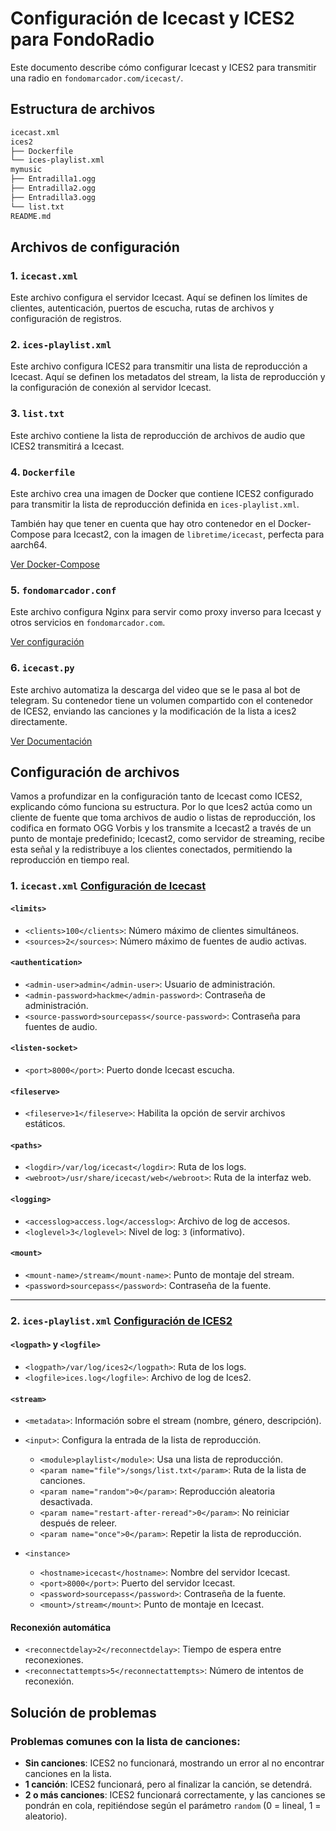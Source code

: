 # Configuración de Icecast y ICES2 para FondoRadio

Este documento describe cómo configurar Icecast y ICES2 para transmitir una radio en `fondomarcador.com/icecast/`.

## Estructura de archivos

```bash
icecast.xml
ices2
├── Dockerfile
└── ices-playlist.xml
mymusic
├── Entradilla1.ogg
├── Entradilla2.ogg
├── Entradilla3.ogg
└── list.txt
README.md
```

## Archivos de configuración

### 1. `icecast.xml`

Este archivo configura el servidor Icecast. Aquí se definen los límites de clientes, autenticación, puertos de escucha, rutas de archivos y configuración de registros.

### 2. `ices-playlist.xml`

Este archivo configura ICES2 para transmitir una lista de reproducción a Icecast. Aquí se definen los metadatos del stream, la lista de reproducción y la configuración de conexión al servidor Icecast.

### 3. `list.txt`

Este archivo contiene la lista de reproducción de archivos de audio que ICES2 transmitirá a Icecast.

### 4. `Dockerfile`

Este archivo crea una imagen de Docker que contiene ICES2 configurado para transmitir la lista de reproducción definida en `ices-playlist.xml`.

También hay que tener en cuenta que hay otro contenedor en el Docker-Compose para Icecast2, con la imagen de `libretime/icecast`, perfecta para aarch64.

[Ver Docker-Compose](../docker-compose.yml#L34)

### 5. `fondomarcador.conf`

Este archivo configura Nginx para servir como proxy inverso para Icecast y otros servicios en `fondomarcador.com`.

[Ver configuración](../nginx/nginxconf/fondomarcador.conf#L108)

### 6. `icecast.py`

Este archivo automatiza la descarga del video que se le pasa al bot de telegram. Su contenedor tiene un volumen compartido con el contenedor de ICES2, enviando las canciones y la modificación de la lista a ices2 directamente.

[Ver Documentación](../TelegramBot/README.md)

## Configuración de archivos

Vamos a profundizar en la configuración tanto de Icecast como ICES2, explicando cómo funciona su estructura. Por lo que Ices2 actúa como un cliente de fuente que toma archivos de audio o listas de reproducción, los codifica en formato OGG Vorbis y los transmite a Icecast2 a través de un punto de montaje predefinido; Icecast2, como servidor de streaming, recibe esta señal y la redistribuye a los clientes conectados, permitiendo la reproducción en tiempo real.

### 1. `icecast.xml` [Configuración de Icecast](./icecast.xml)

#### `<limits>`
- `<clients>100</clients>`: Número máximo de clientes simultáneos.
- `<sources>2</sources>`: Número máximo de fuentes de audio activas.

#### `<authentication>`
- `<admin-user>admin</admin-user>`: Usuario de administración.
- `<admin-password>hackme</admin-password>`: Contraseña de administración.
- `<source-password>sourcepass</source-password>`: Contraseña para fuentes de audio.

#### `<listen-socket>`
- `<port>8000</port>`: Puerto donde Icecast escucha.

#### `<fileserve>`
- `<fileserve>1</fileserve>`: Habilita la opción de servir archivos estáticos.

#### `<paths>`
- `<logdir>/var/log/icecast</logdir>`: Ruta de los logs.
- `<webroot>/usr/share/icecast/web</webroot>`: Ruta de la interfaz web.

#### `<logging>`
- `<accesslog>access.log</accesslog>`: Archivo de log de accesos.
- `<loglevel>3</loglevel>`: Nivel de log: `3` (informativo).

#### `<mount>`
- `<mount-name>/stream</mount-name>`: Punto de montaje del stream.
- `<password>sourcepass</password>`: Contraseña de la fuente.

---

### 2. `ices-playlist.xml` [Configuración de ICES2](./ices2/ices-playlist.xml)

#### `<logpath>` y `<logfile>`
- `<logpath>/var/log/ices2</logpath>`: Ruta de los logs.
- `<logfile>ices.log</logfile>`: Archivo de log de Ices2.

#### `<stream>`
- `<metadata>`: Información sobre el stream (nombre, género, descripción).
- `<input>`: Configura la entrada de la lista de reproducción.
  - `<module>playlist</module>`: Usa una lista de reproducción.
  - `<param name="file">/songs/list.txt</param>`: Ruta de la lista de canciones.
  - `<param name="random">0</param>`: Reproducción aleatoria desactivada.
  - `<param name="restart-after-reread">0</param>`: No reiniciar después de releer.
  - `<param name="once">0</param>`: Repetir la lista de reproducción.

- `<instance>`
  - `<hostname>icecast</hostname>`: Nombre del servidor Icecast.
  - `<port>8000</port>`: Puerto del servidor Icecast.
  - `<password>sourcepass</password>`: Contraseña de la fuente.
  - `<mount>/stream</mount>`: Punto de montaje en Icecast.

#### Reconexión automática
- `<reconnectdelay>2</reconnectdelay>`: Tiempo de espera entre reconexiones.
- `<reconnectattempts>5</reconnectattempts>`: Número de intentos de reconexión.

## Solución de problemas

### Problemas comunes con la lista de canciones:

- **Sin canciones**: ICES2 no funcionará, mostrando un error al no encontrar canciones en la lista.
- **1 canción**: ICES2 funcionará, pero al finalizar la canción, se detendrá.
- **2 o más canciones**: ICES2 funcionará correctamente, y las canciones se pondrán en cola, repitiéndose según el parámetro `random` (0 = lineal, 1 = aleatorio).
